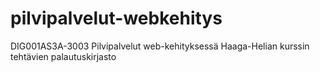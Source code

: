# pilvipalvelut-webkehitys
DIG001AS3A-3003 Pilvipalvelut web-kehityksessä Haaga-Helian kurssin tehtävien palautuskirjasto
